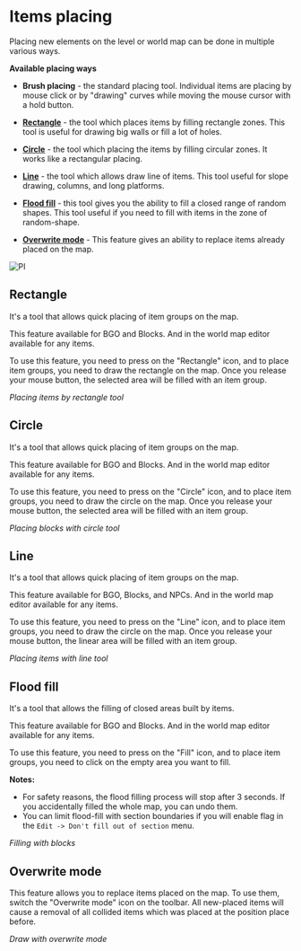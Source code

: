 # Items placing

Placing new elements on the level or world map can be done in multiple various ways.

**Available placing ways**
- **Brush placing** - the standard placing tool. Individual items are placing by mouse click or by "drawing" curves while moving the mouse cursor with a hold button.

- **[Rectangle](#rectangle)** - the tool which places items by filling rectangle zones. This tool is useful for drawing big walls or fill a lot of holes.

- **[Circle](#circle)** - the tool which placing the items by filling circular zones. It works like a rectangular placing.

- **[Line](#line)** - the tool which allows draw line of items. This tool useful for slope drawing, columns, and long platforms.

- **[Flood fill](#flood-fill)** - this tool gives you the ability to fill a closed range of random shapes. This tool useful if you need to fill with items in the zone of random-shape.

- **[Overwrite mode](#overwrite-mode)** - This feature gives an ability to replace items already placed on the map.


![PI](../../screenshots/LevelEditing/Items/PlacingTools.png)


## Rectangle

It's a tool that allows quick placing of item groups on the map.

This feature available for BGO and Blocks. And in the world map editor available for any items.

To use this feature, you need to press on the "Rectangle" icon, and to place item groups, you need to draw the rectangle on the map. Once you release your mouse button, the selected area will be filled with an item group.

_Placing items by rectangle tool_

<ImageZoom
  alt="demo-place-rect"
  url="demos/demo-place-rect.gif"
  :border="true"
/>


## Circle

It's a tool that allows quick placing of item groups on the map.

This feature available for BGO and Blocks. And in the world map editor available for any items.

To use this feature, you need to press on the "Circle" icon, and to place item groups, you need to draw the circle on the map. Once you release your mouse button, the selected area will be filled with an item group.

_Placing blocks with circle tool_

<ImageZoom
  alt="demo-place-circle"
  url="demos/demo-place-circle.gif"
  :border="true"
/>


## Line

It's a tool that allows quick placing of item groups on the map.

This feature available for BGO, Blocks, and NPCs. And in the world map editor available for any items.

To use this feature, you need to press on the "Line" icon, and to place item groups, you need to draw the circle on the map. Once you release your mouse button, the linear area will be filled with an item group.

_Placing items with line tool_

<ImageZoom
  alt="demo-place-line"
  url="demos/demo-place-line.gif"
  :border="true"
/>

## Flood fill

It's a tool that allows the filling of closed areas built by items.

This feature available for BGO and Blocks. And in the world map editor available for any items.

To use this feature, you need to press on the "Fill" icon, and to place item groups, you need to click on the empty area you want to fill.

**Notes:**
- For safety reasons, the flood filling process will stop after 3 seconds. If you accidentally filled the whole map, you can undo them.
- You can limit flood-fill with section boundaries if you will enable flag in the `Edit -> Don't fill out of section` menu.

_Filling with blocks_

<ImageZoom
  alt="demo-place-flood"
  url="demos/demo-place-flood.gif"
  :border="true"
/>


## Overwrite mode

This feature allows you to replace items placed on the map. To use them, switch the "Overwrite mode" icon on the toolbar. All new-placed items will cause a removal of all collided items which was placed at the position place before.

_Draw with overwrite mode_

<ImageZoom
  alt="demo-override-mode"
  url="demos/demo-override-mode.gif"
  :border="true"
/>
